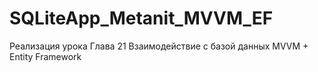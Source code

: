 # SQLiteApp_Metanit_MVVM_EF
Реализация урока Глава 21 Взаимодействие с базой данных MVVM + Entity Framework

